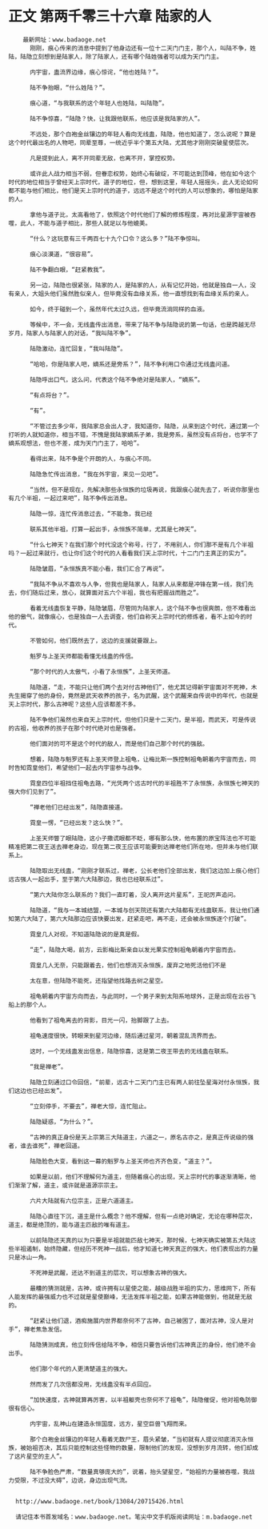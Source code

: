 # 正文 第两千零三十六章 陆家的人
        最新网址：www.badaoge.net
          刚刚，痕心传来的消息中提到了他身边还有一位十二天门门主，那个人，叫陆不争，姓陆，陆隐立刻想到是陆家人，除了陆家人，还有哪个陆姓强者可以成为天门门主。
      
          内宇宙，蛊流界边缘，痕心惊诧，“他也姓陆？”。
      
          陆不争抬眼，“什么姓陆？”。
      
          痕心道，“与我联系的这个年轻人也姓陆，叫陆隐”。
      
          陆不争惊喜，“陆隐？快，让我跟他联系，他应该是我陆家的人”。
      
          不远处，那个白袍金丝镶边的年轻人看向无线蛊，陆隐，他也知道了，怎么说呢？算是这个时代最出名的人物吧，同辈至尊，一统近乎半个第五大陆，尤其他才刚刚突破星使层次。
      
          凡是提到此人，离不开同辈无敌，也离不开，掌控权势。
      
          或许此人战力相当不弱，但眷恋权势，始终心有破绽，不可能达到顶峰，他在如今这个时代的地位相当于曾经天上宗时代，道子的地位，但，想到这里，年轻人摇摇头，此人无论如何都不能与他们相比，他们是天上宗时代的道子，远远不是这个时代的人可以想象的，哪怕是陆家的人。
      
          拿他与道子比，太高看他了，依照这个时代他们了解的修炼程度，再对比星源宇宙被吞噬，此人，不能与道子相比，那些人就足以与他媲美。
      
          “什么？这玩意有三千两百七十九个口令？这么多？”陆不争惊叫。
      
          痕心淡漠道，“很容易”。
      
          陆不争翻白眼，“赶紧教我”。
      
          另一边，陆隐也很紧张，陆家的人，是陆家的人，从有记忆开始，他就是独自一人，没有亲人，大姐头他们虽然胜似亲人，但毕竟没有血缘关系，他一直想找到有血缘关系的亲人。
      
          如今，终于碰到一个，虽然年代太过久远，但毕竟流淌同样的血液。
      
          等候中，不一会，无线蛊传出消息，带来了陆不争与陆隐说的第一句话，也是跨越无尽岁月，陆家人与陆家人的对话，“我叫陆不争”。
      
          陆隐激动，连忙回复，“我叫陆隐”。
      
          “哈哈，你是陆家人吧，嫡系还是旁系？”，陆不争利用口令通过无线蛊问道。
      
          陆隐呼出口气，这么问，代表这个陆不争绝对是陆家人，“嫡系”。
      
          “有点将台？”。
      
          “有”。
      
          “不管过去多少年，我陆家总会出人才，我知道你，陆隐，从来到这个时代，通过第一个打听的人就知道你，相当不错，不愧是我陆家嫡系子弟，我是旁系，虽然没有点将台，也学不了嫡系观想法，但也不差，成为天门门主了，哈哈”。
      
          看得出来，陆不争是个开朗的人，与痕心不同。
      
          陆隐急忙传出消息，“我在外宇宙，来见一见吧”。
      
          “当然，但不是现在，先解决那些永恒族的垃圾再说，我跟痕心就先去了，听说你那里也有几个半祖，一起过来吧”，陆不争传出消息。
      
          陆隐一惊，连忙传消息过去，“不能急，我已经
      
          联系其他半祖，打算一起出手，永恒族不简单，尤其是七神天”。
      
          “什么七神天？在我们那个时代没这个称号，行了，不用别人，你们那不是有几个半祖吗？一起过来就行，也让你们这个时代的人看看我们天上宗时代，十二门门主真正的实力”。
      
          陆隐皱眉，“永恒族真不能小看，我们汇合了再说”。
      
          “我陆不争从不喜欢与人争，但我也是陆家人，陆家人从来都是冲锋在第一线，我们先去，你们随后过来，放心，就算面对五六个半祖，我也有把握战而胜之”。
      
          看着无线蛊恢复平静，陆隐皱眉，尽管同为陆家人，这个陆不争也很爽朗，但不难看出他的傲气，就像痕心，也是独自一人去调查，他们自称天上宗时代的修炼者，看不上如今的时代。
      
          不管如何，他们既然去了，这边的支援就要跟上。
      
          魁罗与上圣天师都能看懂无线蛊的传信。
      
          “那个时代的人太傲气，小看了永恒族”，上圣天师道。
      
          陆隐道，“走，不能只让他们两个去对付古神他们”，他尤其记得新宇宙面对不死神，木先生揭穿了他的身份，竟然是武天收养的孩子，名为武醒，这个武醒来自传说中的年代，也就是天上宗时代，那么古神呢？这些人应该都差不多。
      
          陆不争他们虽然也来自天上宗时代，但他们只是十二天门，是半祖，而武天，可是传说的古祖，他收养的孩子在那个时代绝对也是强者。
      
          他们面对的可不是这个时代的敌人，而是他们自己那个时代的强敌。
      
          想着，陆隐与魁罗还有上圣天师登上祖龟，让梅比斯一族控制祖龟朝着内宇宙而去，同时告知霓皇他们，希望他们一起去内宇宙参与战争。
      
          霓皇四位半祖挡住祖龟去路，“光凭两个远古时代的半祖胜不了永恒族，永恒族七神天的强大你们见到了”。
      
          “禅老他们已经出发”，陆隐直接道。
      
          霓皇一愣，“已经出发？这么快？”。
      
          上圣天师瞥了眼陆隐，这小子撒谎眼都不眨，哪有那么快，他布置的原宝阵法也不可能精准把第二夜王送去禅老身边，现在第二夜王应该可能要到达禅老他们所在地，但并未与他们联系上。
      
          陆隐取出无线蛊，“刚刚才联系过，禅老，公长老他们全部出发，我们这边加上痕心他们远古强人一起出手，至于第六大陆那边，我也已经联系过”。
      
          “第六大陆你怎么联系的？我们一直盯着，没人离开这片星系”，王祀厉声追问。
      
          陆隐道，“我与一本城结盟，一本城与创天院还有第六大陆都有无线蛊联系，我让他们通知第六大陆了，第六大陆那边应该快要出发，赶紧走吧，再不走，还会被永恒族逐个打破”。
      
          霓皇几人对视，不知道陆隐说的是真是假。
      
          “走”，陆隐大喝，前方，云影梅比斯亲自以发光果实控制祖龟朝着内宇宙而去。
      
          霓皇几人无奈，只能跟着去，他们也想消灭永恒族，废弃之地死活他们不是
      
          太在意，但陆隐不能死，还指望他找路去树之星空。
      
          祖龟朝着内宇宙方向而去，与此同时，一个男子来到太阳系地球外，正是出现在云谷飞船上的那个人。
      
          他看到了祖龟离去的背影，目光一闪，抬脚跟了上去。
      
          祖龟速度很快，转眼来到星河边缘，随后通过星河，朝着混乱流界而去。
      
          这时，一个无线蛊发出信息，陆隐惊喜，这是第二夜王带去的无线蛊在联系。
      
          “我是禅老”。
      
          陆隐立刻通过口令回信，“前辈，远古十二天门门主已有两人前往坠星海对付永恒族，我们这边也已经出发”。
      
          “立刻停手，不要去”，禅老大惊，连忙阻止。
      
          陆隐疑惑，“为什么？”。
      
          “古神的真正身份是天上宗第三大陆道主，六道之一，原名古亦之，是真正传说级的强者，谁去谁死”，禅老回道。
      
          陆隐脸色大变，看到这一幕的魁罗与上圣天师也齐齐色变，“道主？”。
      
          如果是以前，他们不理解何为道主，但随着痕心的出现，天上宗时代的事逐渐清晰，他们渐渐了解，道主，或许就是道源宗宗主。
      
          六片大陆就有六位宗主，正是六道道主。
      
          陆隐心直往下沉，道主是什么概念？他不理解，但有一点绝对确定，无论在哪种层次，道主，都是绝顶的，能与道主匹敌的唯有道主。
      
          以前陆隐还天真的以为只要是半祖就能匹敌七神天，那时候，七神天确实被第五大陆这些半祖遏制，始终隐藏，但经历不死神一战后，他才知道七神天真正的强大，他们表现出的力量只是冰山一角。
      
          不死神是武醒，还达不到道主的层次，可以想象古神的强大。
      
          最糟的猜测就是，古神，或许拥有以星使之能，越级战胜半祖的实力，思维网下，所有人能发挥的最强威力也不过就是星使巅峰，无法发挥半祖之能，如果古神能做到，他就是无敌的。
      
          “赶紧让他们退，酒痴施展内世界都奈何不了古神，自己被困了，面对古神，没人是对手”，禅老焦急发信。
      
          陆隐猜测成真，他立刻传信给陆不争，相信只要告诉他们古神真正的身份，他们绝不会出手。
      
          他们那个年代的人更清楚道主的强大。
      
          然而发了几次信都没用，无线蛊没有半点回应。
      
          “加快速度，古神就算再厉害，以半祖躯壳也奈何不了祖龟”，陆隐催促，他对祖龟防御很有信心。
      
          内宇宙，乱神山在建造永恒国度，远方，星空巨兽飞翔而来。
      
          那个白袍金丝镶边的年轻人看着无数尸王，眉头紧皱，“当初就有人提议彻底消灭永恒族，被始祖否决，其后只能控制这些怪物的数量，限制他们的发现，没想到岁月流转，他们却成了这片星空的主人”。
      
          陆不争脸色严肃，“数量真够庞大的”，说着，抬头望星空，“始祖的力量被吞噬，我战力受限，不过没大碍”，边说，身边出现气流。
      
      
      http://www.badaoge.net/book/13084/20715426.html
      
      请记住本书首发域名：www.badaoge.net。笔尖中文手机版阅读网址：m.badaoge.net